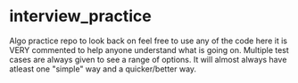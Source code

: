 # interview_practice
Algo practice repo to look back on feel free to use any of the code here it is VERY commented to help anyone understand what is going on.
Multiple test cases are always given to see a range of options. It will almost always have atleast one "simple" way and a quicker/better way. 
